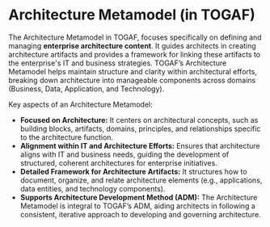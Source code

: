 # Architecture Metamodel (in TOGAF)
The Architecture Metamodel in TOGAF, focuses specifically on defining and managing **enterprise architecture content**. It guides architects in creating architecture artifacts and provides a framework for linking these artifacts to the enterprise's IT and business strategies. TOGAF’s Architecture Metamodel helps maintain structure and clarity within architectural efforts, breaking down architecture into manageable components across domains (Business, Data, Application, and Technology).

Key aspects of an Architecture Metamodel:
- **Focused on Architecture:** It centers on architectural concepts, such as building blocks, artifacts, domains, principles, and relationships specific to the architecture function.
- **Alignment within IT and Architecture Efforts:** Ensures that architecture aligns with IT and business needs, guiding the development of structured, coherent architectures for enterprise initiatives.
- **Detailed Framework for Architecture Artifacts:** It structures how to document, organize, and relate architecture elements (e.g., applications, data entities, and technology components).
- **Supports Architecture Development Method (ADM):** The Architecture Metamodel is integral to TOGAF’s ADM, aiding architects in following a consistent, iterative approach to developing and governing architecture.
